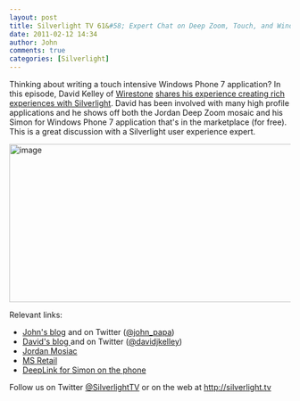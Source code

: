 ```yaml
---
layout: post
title: Silverlight TV 61&#58; Expert Chat on Deep Zoom, Touch, and Windows Phone
date: 2011-02-12 14:34
author: John
comments: true
categories: [Silverlight]
---
```

<p>Thinking about writing a touch intensive Windows Phone 7 application? In this episode, David Kelley of <a href="http://www.wire-stone.com/">Wirestone</a> <a href="http://jpapa.me/sltv61">shares his experience creating rich experiences with Silverlight</a>. David has been involved with many high profile applications and he shows off both the Jordan Deep Zoom mosaic and his Simon for Windows Phone 7 application that's in the marketplace (for free). This is a great discussion with a Silverlight user experience expert.</p>  <p><a href="http://jpapa.me/sltv61"><img style="background-image: none; border-bottom: 0px; border-left: 0px; padding-left: 0px; padding-right: 0px; display: inline; border-top: 0px; border-right: 0px; padding-top: 0px" title="image" border="0" alt="image" src="/wp-content/uploads/files/media/image/Windows-Live-Writer/f4c94f1bf350_A229/image_3.png" width="513" height="284" /></a></p>  <p>Relevant links:</p>  <ul>   <li><a href="/">John's blog</a> and on Twitter (<a href="http://twitter.com/john_papa">@john_papa</a>) </li>    <li><a href="http://hackingsilverlight.blogspot.com/">David's blog </a>and on Twitter (<a href="http://twitter.com/DavidJKelley">@davidjkelley</a>) </li>    <li><a href="http://www.jumpman23mosaic.com/">Jordan Mosiac</a></li>    <li><a href="http://blogs.msdn.com/b/mvpawardprogram/archive/2011/01/04/achieving-digital-zen-in-retail.aspx">MS Retail</a></li>    <li><a href="http://social.zune.net/redirect?type=phoneApp&amp;id=65c23c5b-73e9-df11-9264-00237de2db9e">DeepLink for Simon on the phone</a></li> </ul>  <p>Follow us on Twitter <a href="http://www.twitter.com/SilverlightTV">@SilverlightTV</a> or on the web at <a href="http://silverlight.tv/">http://silverlight.tv</a></p>

